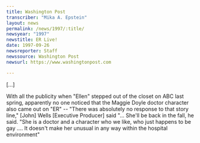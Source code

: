 ```yaml
---
title: Washington Post
transcriber: "Mika A. Epstein"
layout: news
permalink: /news/1997/:title/
newsyear: "1997"
newstitle: ER Live!
date: 1997-09-26
newsreporter: Staff
newssource: Washington Post
newsurl: https://www.washingtonpost.com

---
```

[...]

With all the publicity when "Ellen" stepped out of the closet on ABC last spring, apparently no one noticed that the Maggie Doyle doctor character also came out on "ER" -- "There was absolutely no response to that story line," [John] Wells [Executive Producer] said "... She'll be back in the fall, he said. "She is a doctor and a character who we like, who just happens to be gay .... It doesn't make her unusual in any way within the hospital environment"
